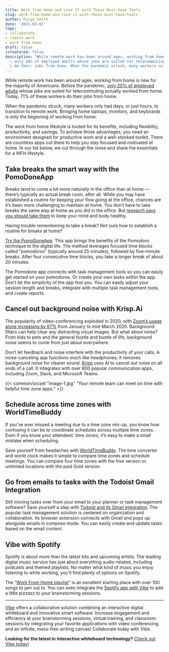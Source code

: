 ```yaml
---
title: Work from Home and Love It with These Must-have Tools
slug: work-from-home-and-love-it-with-these-must-have-tools
author: Paige Smith
date: '2021-03-01'
tags:
- collaborate
- remote work
- work from home
draft: false
isfeatured: false
description: "While remote work has been around ages, working from home is new for the majority of Americans. Before the pandemic,\
  \ only 20% of employed adults whose jobs are suited for telecommuting actually worked from home. Today, 71% of these workers\
  \ do their jobs from home. When the pandemic struck, many workers only had days, or [\u2026]"
---
```


While remote work has been around ages, working from home is new for the majority of Americans. Before the pandemic, [only 20% of employed adults](https://www.pewresearch.org/social-trends/2020/12/09/how-the-coronavirus-outbreak-has-and-hasnt-changed-the-way-americans-work/) whose jobs are suited for telecommuting actually worked from home. Today, 71% of these workers do their jobs from home.

When the pandemic struck, many workers only had days, or just hours, to transition to remote work. Bringing home laptops, monitors, and keyboards is only the beginning of working from home.

The work from home lifestyle is touted for its benefits, including flexibility, productivity, and savings. To achieve those advantages, you need an environment designed for productive work and a well-stocked toolkit. There are countless apps out there to help you stay focused and motivated at home. In our list below, we cut through the noise and share the essentials for a WFH lifestyle. 

## Take breaks the smart way with the PomoDoneApp

Breaks tend to come a bit more naturally in the office than at home — there’s typically an actual break room, after all. While you may have established a routine for keeping your flow going at the office, chances are it’s been more challenging to maintain at home. You don’t have to take breaks the same way at home as you did in the office. But [research says you should take them](https://ehs.stanford.edu/subtopic/microbreaks) to keep your mind and body healthy.

Having trouble remembering to take a break? Not sure how to establish a routine for breaks at home?

[Try the PomoDoneApp](https://pomodoneapp.com/). This app brings the benefits of the Pomodoro technique to the digital life. The method leverages focused time blocks called “pomodoros” (typically around 25 minutes), followed by five-minute breaks. After four consecutive time blocks, you take a longer break of about 20 minutes.

The Pomodone app connects with task management tools so you can easily get started on your pomodoros. Or create your own tasks within the app. Don’t let the simplicity of the app fool you. You can easily adjust your session length and breaks, integrate with multiple task management tools, and create reports. 

## Cancel out background noise with Krisp.Ai

The popularity of video-conferencing exploded in 2020, with [Zoom’s usage alone increasing by 67%](https://www.businessofapps.com/data/zoom-statistics/) from January to mid-March 2020. Background filters can help clear any distracting visual images. But what about noise? From kids to pets and the general hustle and bustle of life, background noise seems to come from just about everywhere.

Don’t let feedback and noise interfere with the productivity of your calls. A noise-canceling app functions much like headphones; it removes background noise for clearer sound. [Krisp](https://krisp.ai/) uses AI to cancel out noise on all ends of a call. It integrates with over 800 popular communication apps, including Zoom, Slack, and Microsoft Teams.

{{< common/srcset "image-1.jpg" "Your remote team can meet on time with helpful time zone apps." >}}

## Schedule across time zones with WorldTimeBuddy

If you’ve ever missed a meeting due to a time zone mix-up, you know how confusing it can be to coordinate schedules across multiple time zones. Even if you know your attendees’ time zones, it’s easy to make a small mistake when scheduling.

Save yourself from headaches with [WorldTimeBuddy](https://www.worldtimebuddy.com/). The time converter and world clock makes it simple to compare time zones and schedule meetings. You can compare four time zones with the free version or unlimited locations with the paid Gold version.

## Go from emails to tasks with the Todoist Gmail Integration

Still moving tasks over from your email to your planner or task management software? Save yourself a step with [Todoist and its Gmail integration](https://chrome.google.com/webstore/detail/todoist-for-gmail/clgenfnodoocmhnlnpknojdbjjnmecff?hl=en). The popular task management solution is centered on organization and collaboration. Its browser extension connects with Gmail and pops up alongside emails in compose mode. You can easily create and update tasks based on the email content. 

## Vibe with Spotify

Spotify is about more than the latest hits and upcoming artists. The leading digital music service has just about everything audio-related, including podcasts and themed playlists. No matter what kind of music you enjoy listening to while working, you’ll find plenty of options on Spotify.

The “[Work From Home playlist](https://open.spotify.com/playlist/38dwWU3iWZSHb9umKBJNTQ)” is an excellent starting place with over 100 songs to jam out to. You can even integrate the [Spotify app with Vibe](https://youtu.be/Jp1WT8u6HnQ) to add a little pizzazz to your brainstorming sessions.



---

[Vibe](https://vibe.us/) offers a collaborative solution combining an interactive digital whiteboard and innovative smart software. Increase engagement and efficiency at your brainstorming sessions, virtual training, and classroom sessions by integrating your favorite applications with video conferencing and an infinite, mess-free writing canvas! Collaborate today with Vibe.

**Looking for the latest in interactive whiteboard technology?** [Check out Vibe today!](https://vibe.us/order/)
